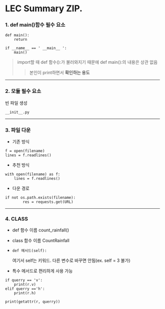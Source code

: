 LEC Summary ZIP.
================

### 1. def main()함수 필수 요소
<pre><code>def main():
    return    </code></pre>
<pre><code>if __name__ == ' __main__ ':
    main() </code></pre>

> import할 때 def 함수():가 불러와지기 때문에 def main():의 내용은 상관 없음   
>   > 본인이 print하면서 **확인하는 용도**

***

### 2. 모듈 필수 요소
빈 파일 생성
<pre><code>__init__.py</code></pre>
  
***

### 3. 파일 다운
* 기존 방식
<pre><code>f = open(filename)
lines = f.readlines() </code></pre>
* 추천 방식
<pre><code>with open(filename) as f:
    lines = f.readlines() </code></pre>
* 다운 경로
<pre><code>if not os.path.exists(filename):
        res = requests.get(URL)</code></pre>

***

### 4. CLASS
*  def  함수 이름 count_rainfall()
* class 함수 이름 CountRainfall
* <pre><code>def 메서드(self):</code></pre> 여기서 self는 키워드. 다른 변수로 바꾸면 안됨(ex. self = 3 불가)

* 특수 메서드로 편리하게 사용 가능
<pre><code>if querry == 'v':
    print(r.v)
elif querry =='h':
    print(r.h) </code></pre>
<pre><code>print(getattr(r, querry))</code></pre>
